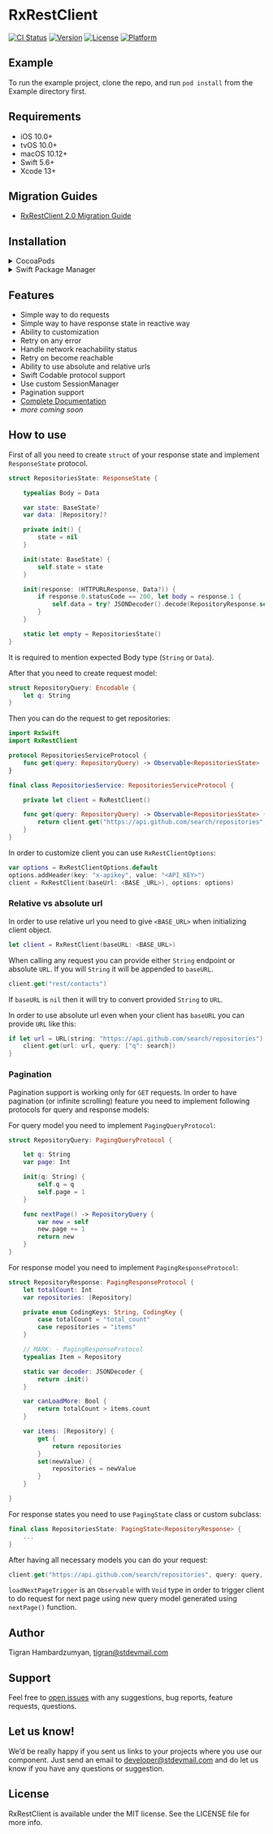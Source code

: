 # RxRestClient

[![CI Status](https://github.com/STDevTM/RxRestClient/workflows/RxRestClient/badge.svg?branch=master)](https://github.com/STDevTM/RxRestClient/actions)
[![Version](https://img.shields.io/cocoapods/v/RxRestClient.svg?style=flat)](https://cocoapods.org/pods/RxRestClient)
[![License](https://img.shields.io/cocoapods/l/RxRestClient.svg?style=flat)](https://cocoapods.org/pods/RxRestClient)
[![Platform](https://img.shields.io/cocoapods/p/RxRestClient.svg?style=flat)](https://stdevtm.github.io/RxRestClient/)

## Example

To run the example project, clone the repo, and run `pod install` from the Example directory first.

## Requirements

* iOS 10.0+
* tvOS 10.0+
* macOS 10.12+
* Swift 5.6+
* Xcode 13+

## Migration Guides

- [RxRestClient 2.0 Migration Guide](./Documentation/RxRestClient%202.0%20Migration%20Guide.md)

## Installation

<details>
<summary>CocoaPods</summary>
</br>
<p>RxRestClient is available through <a href="http://cocoapods.org">CocoaPods</a>. To install it, simply add the following line to your <code>Podfile</code>:</p>

<pre><code class="ruby language-ruby">pod 'RxRestClient'</code></pre>
</details>

<details>
<summary>Swift Package Manager</summary>
</br>
<p>You can use <a href="https://swift.org/package-manager">The Swift Package Manager</a> to install <code>RxRestClient</code> by adding the proper description to your <code>Package.swift</code> file:</p>

<pre><code class="swift language-swift">import PackageDescription

let package = Package(
    name: "YOUR_PROJECT_NAME",
    targets: [],
    dependencies: [
        .package(url: "https://github.com/STDevTM/RxRestClient.git", from: "2.1.0")
    ]
)
</code></pre>

<p>Next, add <code>RxRestClient</code> to your targets dependencies like so:</p>
<pre><code class="swift language-swift">.target(
    name: "YOUR_TARGET_NAME",
    dependencies: [
        "RxRestClient",
    ]
),</code></pre>
<p>Then run <code>swift package update</code>.</p>

</details>

## Features

* Simple way to do requests
* Simple way to have response state in reactive way
* Ability to customization
* Retry on any error
* Handle network reachability status
* Retry on become reachable
* Ability to use absolute and relative urls
* Swift Codable protocol support
* Use custom SessionManager
* Pagination support
* [Complete Documentation](https://stdevtm.github.io/RxRestClient/)
* _more coming soon_

## How to use

First of all you need to create `struct` of your response state and implement `ResponseState` protocol.

```swift
struct RepositoriesState: ResponseState {

    typealias Body = Data

    var state: BaseState?
    var data: [Repository]?

    private init() {
        state = nil
    }

    init(state: BaseState) {
        self.state = state
    }

    init(response: (HTTPURLResponse, Data?)) {
        if response.0.statusCode == 200, let body = response.1 {
            self.data = try? JSONDecoder().decode(RepositoryResponse.self, from: body).items
        }
    }

    static let empty = RepositoriesState()
}
```

It is required to mention expected Body type (`String` or `Data`).

After that you need to create request model:

```swift
struct RepositoryQuery: Encodable {
    let q: String
}

```

Then you can do the request to get repositories:

```swift
import RxSwift
import RxRestClient

protocol RepositoriesServiceProtocol {
    func get(query: RepositoryQuery) -> Observable<RepositoriesState>
}

final class RepositoriesService: RepositoriesServiceProtocol {

    private let client = RxRestClient()

    func get(query: RepositoryQuery) -> Observable<RepositoriesState> {
        return client.get("https://api.github.com/search/repositories", query: query)
    }
}

```

In order to customize client you can use `RxRestClientOptions`:

```swift
var options = RxRestClientOptions.default
options.addHeader(key: "x-apikey", value: "<API_KEY>")
client = RxRestClient(baseUrl: <BASE _URL>), options: options)
```

### Relative vs absolute url

In order to use relative url you need to give `<BASE_URL>` when initializing client object.

```swift
let client = RxRestClient(baseURL: <BASE_URL>)
```

When calling any request you can provide either `String` endpoint or absolute `URL`. If you will `String` it will be appended to `baseURL`.

```swift
client.get("rest/contacts")
```

If `baseURL` is `nil` then it will try to convert provided `String` to `URL`.

In order to use absolute url even when your client has `baseURL` you can provide `URL` like this:

```swift
if let url = URL(string: "https://api.github.com/search/repositories") {
    client.get(url: url, query: ["q": search])
}
```

### Pagination

Pagination support is working only for `GET` requests. In order to have pagination (or infinite scrolling) feature you need to implement following protocols for query and response models:

For query model you need to implement `PagingQueryProtocol`:

```swift
struct RepositoryQuery: PagingQueryProtocol {

    let q: String
    var page: Int

    init(q: String) {
        self.q = q
        self.page = 1
    }

    func nextPage() -> RepositoryQuery {
        var new = self
        new.page += 1
        return new
    }
}
```

For response model you need to implement `PagingResponseProtocol`:

```swift
struct RepositoryResponse: PagingResponseProtocol {
    let totalCount: Int
    var repositories: [Repository]

    private enum CodingKeys: String, CodingKey {
        case totalCount = "total_count"
        case repositories = "items"
    }

    // MARK: - PagingResponseProtocol
    typealias Item = Repository

    static var decoder: JSONDecoder {
        return .init()
    }

    var canLoadMore: Bool {
        return totalCount > items.count
    }

    var items: [Repository] {
        get {
            return repositories
        }
        set(newValue) {
            repositories = newValue
        }
    }

}
```

For response states you need to use `PagingState` class or custom subclass:

```swift
final class RepositoriesState: PagingState<RepositoryResponse> {
    ...
}
```

After having all necessary models you can do your request:

```swift
client.get("https://api.github.com/search/repositories", query: query, loadNextPageTrigger: loadNextPageTrigger)
```

`loadNextPageTrigger` is an `Observable` with `Void` type in order to trigger client to do request for next page using new query model generated using `nextPage()` function. 

## Author

Tigran Hambardzumyan, tigran@stdevmail.com

## Support

Feel free to [open issues](https://github.com/stdevteam/RxRestClient/issues/new) with any suggestions, bug reports, feature requests, questions.

## Let us know!

We’d be really happy if you sent us links to your projects where you use our component. Just send an email to developer@stdevmail.com and do let us know if you have any questions or suggestion.

## License

RxRestClient is available under the MIT license. See the LICENSE file for more info.

